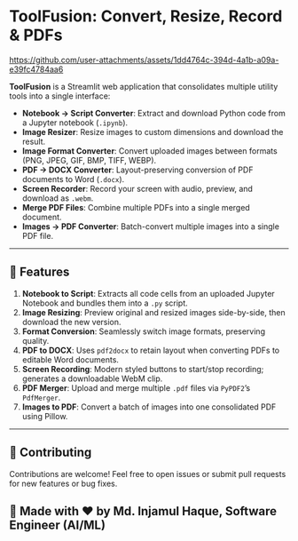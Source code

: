 # ToolFusion: Convert, Resize, Record & PDFs

 

https://github.com/user-attachments/assets/1dd4764c-394d-4a1b-a09a-e39fc4784aa6



**ToolFusion** is a Streamlit web application that consolidates multiple utility tools into a single interface:

- **Notebook → Script Converter**: Extract and download Python code from a Jupyter notebook (`.ipynb`).
- **Image Resizer**: Resize images to custom dimensions and download the result.
- **Image Format Converter**: Convert uploaded images between formats (PNG, JPEG, GIF, BMP, TIFF, WEBP).
- **PDF → DOCX Converter**: Layout-preserving conversion of PDF documents to Word (`.docx`).
- **Screen Recorder**: Record your screen with audio, preview, and download as `.webm`.
- **Merge PDF Files**: Combine multiple PDFs into a single merged document.
- **Images → PDF Converter**: Batch-convert multiple images into a single PDF file.

---

## 🚀 Features

1. **Notebook to Script**: Extracts all code cells from an uploaded Jupyter Notebook and bundles them into a `.py` script.
2. **Image Resizing**: Preview original and resized images side-by-side, then download the new version.
3. **Format Conversion**: Seamlessly switch image formats, preserving quality.
4. **PDF to DOCX**: Uses `pdf2docx` to retain layout when converting PDFs to editable Word documents.
5. **Screen Recording**: Modern styled buttons to start/stop recording; generates a downloadable WebM clip.
6. **PDF Merger**: Upload and merge multiple `.pdf` files via `PyPDF2`’s `PdfMerger`.
7. **Images to PDF**: Convert a batch of images into one consolidated PDF using Pillow.

---

## 🤝 Contributing
Contributions are welcome! Feel free to open issues or submit pull requests for new features or bug fixes.

 

## 📄 Made with ❤️ by Md. Injamul Haque, Software Engineer (AI/ML)

 

 

